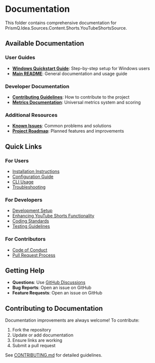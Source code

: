 # Documentation

This folder contains comprehensive documentation for PrismQ.Idea.Sources.Content.Shorts.YouTubeShortsSource.

## Available Documentation

### User Guides
- **[Windows Quickstart Guide](WINDOWS_QUICKSTART.md)**: Step-by-step setup for Windows users
- **[Main README](../README.md)**: General documentation and usage guide

### Developer Documentation
- **[Contributing Guidelines](CONTRIBUTING.md)**: How to contribute to the project
- **[Metrics Documentation](METRICS.md)**: Universal metrics system and scoring

### Additional Resources
- **[Known Issues](../issues/KNOWN_ISSUES.md)**: Common problems and solutions
- **[Project Roadmap](../issues/ROADMAP.md)**: Planned features and improvements

## Quick Links

### For Users
- [Installation Instructions](../README.md#installation)
- [Configuration Guide](../README.md#configuration)
- [CLI Usage](../README.md#usage)
- [Troubleshooting](WINDOWS_QUICKSTART.md#troubleshooting)

### For Developers
- [Development Setup](CONTRIBUTING.md#development-setup)
- [Enhancing YouTube Shorts Functionality](CONTRIBUTING.md#enhancing-youtube-shorts-functionality)
- [Coding Standards](CONTRIBUTING.md#coding-standards)
- [Testing Guidelines](CONTRIBUTING.md#testing)

### For Contributors
- [Code of Conduct](CONTRIBUTING.md#code-of-conduct)
- [Pull Request Process](CONTRIBUTING.md#pull-request-process)

## Getting Help

- **Questions**: Use [GitHub Discussions](https://github.com/Nomoos/PrismQ.Idea.Sources.Content.Shorts.YouTubeShortsSource/discussions)
- **Bug Reports**: Open an issue on GitHub
- **Feature Requests**: Open an issue on GitHub

## Contributing to Documentation

Documentation improvements are always welcome! To contribute:

1. Fork the repository
2. Update or add documentation
3. Ensure links are working
4. Submit a pull request

See [CONTRIBUTING.md](CONTRIBUTING.md) for detailed guidelines.
